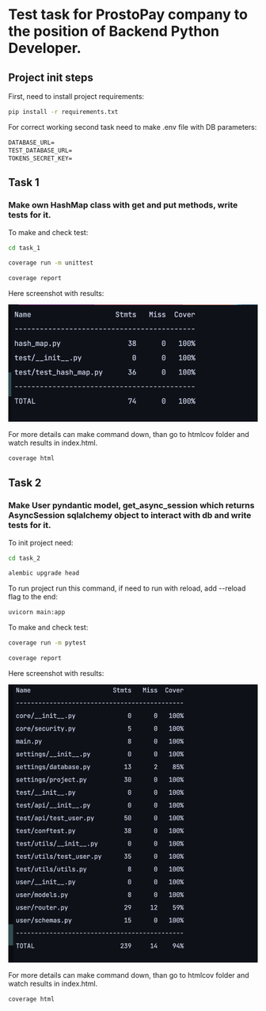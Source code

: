 # Test task for ProstoPay company to the position of Backend Python Developer.
## Project init steps
First, need to install project requirements:
```bash
pip install -r requirements.txt
```
For correct working second task need to make .env file with DB parameters:
```dotenv
DATABASE_URL=
TEST_DATABASE_URL=
TOKENS_SECRET_KEY=
```

## Task 1
### Make own HashMap class with get and put methods, write tests for it.
To make and check test:
```bash
cd task_1
```
```bash
coverage run -m unittest 
```
```bash
coverage report
```
Here screenshot with results:

![Снимок экрана 2023-07-12 в 20.31.20.png](images%2F%D0%A1%D0%BD%D0%B8%D0%BC%D0%BE%D0%BA%20%D1%8D%D0%BA%D1%80%D0%B0%D0%BD%D0%B0%202023-07-12%20%D0%B2%2020.31.20.png)

For more details can make command down, than go to htmlcov folder and watch results in index.html.
```bash
coverage html
```
## Task 2
### Make User pyndantic model, get_async_session which returns AsyncSession sqlalchemy object to interact with db and write tests for it.
To init project need:
```bash
cd task_2
```
```bash
alembic upgrade head
```

To run project run this command, if need to run with reload, add --reload flag to the end:
```bash
uvicorn main:app
```
To make and check test:
```bash
coverage run -m pytest 
```
```bash
coverage report
```
Here screenshot with results:

![<img src="Снимок экрана 2023-07-12 в 20.41.48.png](images%2F%D0%A1%D0%BD%D0%B8%D0%BC%D0%BE%D0%BA%20%D1%8D%D0%BA%D1%80%D0%B0%D0%BD%D0%B0%202023-07-12%20%D0%B2%2020.41.48.png)

For more details can make command down, than go to htmlcov folder and watch results in index.html.
```bash
coverage html
```
